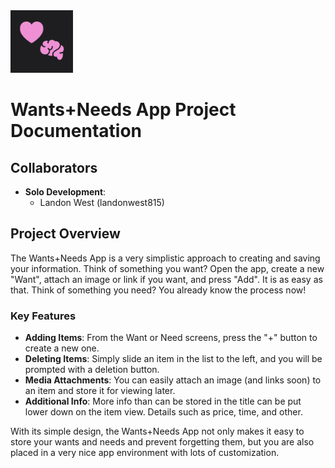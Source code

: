 <img src="https://github.com/landonwest815/wants-and-needs/blob/main/Assets/AppIcon.png" width="100">

# Wants+Needs App Project Documentation

## Collaborators
- **Solo Development**:
  - Landon West (landonwest815)

## Project Overview
The Wants+Needs App is a very simplistic approach to creating and saving your information. Think of something you want? Open the app, create a new "Want", attach an image or link if you want, and press "Add". It is as easy as that. Think of something you need? You already know the process now!

### Key Features
- **Adding Items**: From the Want or Need screens, press the "+" button to create a new one.
- **Deleting Items**: Simply slide an item in the list to the left, and you will be prompted with a deletion button.
- **Media Attachments**: You can easily attach an image (and links soon) to an item and store it for viewing later.
- **Additional Info**: More info than can be stored in the title can be put lower down on the item view. Details such as price, time, and other.

With its simple design, the Wants+Needs App not only makes it easy to store your wants and needs and prevent forgetting them, but you are also placed in a very nice app environment with lots of customization.
